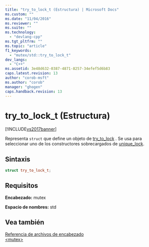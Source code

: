 ```yaml
---
title: "try_to_lock_t (Estructura) | Microsoft Docs"
ms.custom: ""
ms.date: "11/04/2016"
ms.reviewer: ""
ms.suite: ""
ms.technology: 
  - "devlang-cpp"
ms.tgt_pltfrm: ""
ms.topic: "article"
f1_keywords: 
  - "mutex/std::try_to_lock_t"
dev_langs: 
  - "C++"
ms.assetid: 3e48d632-0387-4871-8257-34efef5d6b83
caps.latest.revision: 13
author: "corob-msft"
ms.author: "corob"
manager: "ghogen"
caps.handback.revision: 13
---
```

# try_to_lock_t (Estructura)
[!INCLUDE[vs2017banner](../assembler/inline/includes/vs2017banner.md)]

Representa `struct` que define un objeto de [try\_to\_lock](../Topic/try_to_lock%20Variable.md) .  Se usa para seleccionar uno de los constructores sobrecargados de [unique\_lock](../standard-library/unique-lock-class.md).  
  
## Sintaxis  
  
```cpp  
struct try_to_lock_t;  
```  
  
## Requisitos  
 **Encabezado:** mutex  
  
 **Espacio de nombres:** std  
  
## Vea también  
 [Referencia de archivos de encabezado](../standard-library/cpp-standard-library-header-files.md)   
 [\<mutex\>](../standard-library/mutex.md)